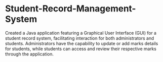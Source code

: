 # Student-Record-Management-System
Created a Java application featuring a Graphical User Interface (GUI) for a student record system, facilitating interaction for both administrators and students. Administrators have the capability to update or add marks details for students, while students can access and review their respective marks through the application.

